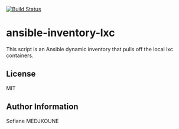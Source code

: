 [![Build Status](https://travis-ci.org/Nani-o/ansible-inventory-lxc.svg?branch=master)](https://travis-ci.org/Nani-o/ansible-inventory-lxc)

ansible-inventory-lxc
=====================

This script is an Ansible dynamic inventory that pulls off the local lxc containers.

License
-------

MIT

Author Information
------------------

Sofiane MEDJKOUNE

